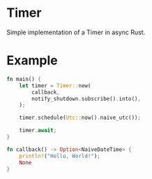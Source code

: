 # Timer

Simple implementation of a Timer in async Rust.

# Example

```rust
fn main() {
    let timer = Timer::new(
        callback,
        notify_shutdown.subscribe().into(),
    );

    timer.schedule(Utc::now().naive_utc());

    timer.await;
}

fn callback() -> Option<NaiveDateTime> {
    println!("Hello, World!");
    None
}
```